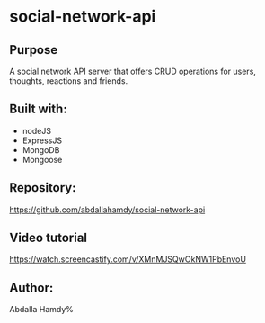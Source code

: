 # social-network-api

## Purpose
A social network API server that offers CRUD operations for users, thoughts, reactions and friends.

## Built with: 
* nodeJS
* ExpressJS
* MongoDB
* Mongoose

## Repository:
https://github.com/abdallahamdy/social-network-api

## Video tutorial
https://watch.screencastify.com/v/XMnMJSQwOkNW1PbEnvoU

## Author:
Abdalla Hamdy% 